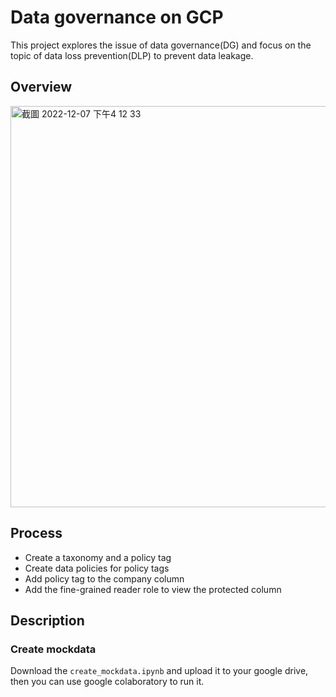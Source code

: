 # Data governance on GCP

This project explores the issue of data governance(DG) and focus on the topic of data loss prevention(DLP) to prevent data leakage.

## Overview
<img width="642" alt="截圖 2022-12-07 下午4 12 33" src="https://user-images.githubusercontent.com/92499570/206124123-c0c195de-76c7-403a-bfd4-4bfdc93d54ad.png">

## Process
* Create a taxonomy and a policy tag
* Create data policies for policy tags
* Add policy tag to the company column
* Add the fine-grained reader role to view the protected column

## Description

### Create mockdata
Download the `create_mockdata.ipynb` and upload it to your google drive, then you can use google colaboratory to run it.
